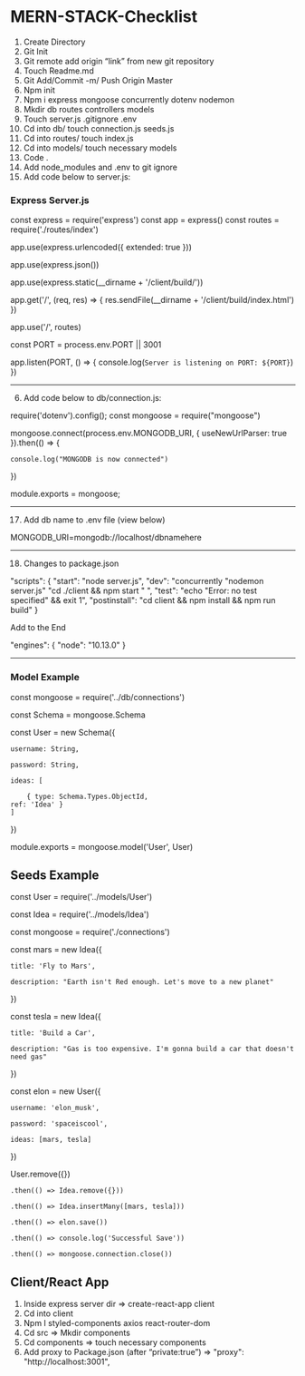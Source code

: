 # MERN-STACK-Checklist

1. Create Directory 
2. Git Init 
3. Git remote add origin “link” from new git repository 
4. Touch Readme.md 
5. Git Add/Commit -m/ Push Origin Master
6. Npm init 
7. Npm i express mongoose concurrently dotenv nodemon 
8. Mkdir db routes controllers models 
9. Touch server.js .gitignore .env 
10. Cd into db/ touch connection.js seeds.js 
11. Cd into routes/ touch index.js
12. Cd into models/ touch necessary models 
13. Code . 
14. Add node_modules and .env to git ignore 
15. Add code below to server.js: 

### Express Server.js
const express = require('express')
const app = express()
const routes = require('./routes/index')

app.use(express.urlencoded({
    extended: true
}))

app.use(express.json())

app.use(express.static(__dirname + '/client/build/'))

app.get('/', (req, res) => {
    res.sendFile(__dirname + '/client/build/index.html')
})

app.use('/', routes)

const PORT = process.env.PORT || 3001

app.listen(PORT, () => {
    console.log(`Server is listening on PORT: ${PORT}`)
})

---
6. Add code below to db/connection.js: 


require('dotenv').config();
const mongoose = require("mongoose")

mongoose.connect(process.env.MONGODB_URI, { useNewUrlParser: true }).then(() => {

    console.log("MONGODB is now connected")
})


module.exports = mongoose;

---

17. Add db name to .env file (view below) 


MONGODB_URI=mongodb://localhost/dbnamehere

---
18. Changes to package.json

  "scripts": {
    "start": "node server.js",
    "dev": "concurrently \"nodemon server.js\" \"cd ./client && npm start \" ",
    "test": "echo \"Error: no test specified\" && exit 1",
    "postinstall": "cd client && npm install && npm run build"
  }

Add to the End

 "engines": {
    "node": "10.13.0"
  }

  ---
### Model Example

  const mongoose = require('../db/connections')

const Schema = mongoose.Schema

const User = new Schema({

    username: String,

    password: String,

    ideas: [

        { type: Schema.Types.ObjectId,
	ref: 'Idea' }
	]

})

module.exports = mongoose.model('User', User)

## Seeds Example

const User = require('../models/User')

const Idea = require('../models/Idea')

const mongoose = require('./connections')

const mars = new Idea({

    title: 'Fly to Mars',

    description: "Earth isn't Red enough. Let's move to a new planet"

})

const tesla = new Idea({

    title: 'Build a Car',

    description: "Gas is too expensive. I'm gonna build a car that doesn't need gas"

})



const elon = new User({

    username: 'elon_musk',

    password: 'spaceiscool',

    ideas: [mars, tesla]

})


User.remove({})

    .then(() => Idea.remove({}))

    .then(() => Idea.insertMany([mars, tesla]))

    .then(() => elon.save())

    .then(() => console.log('Successful Save'))

    .then(() => mongoose.connection.close())

## Client/React App

1. Inside express server dir => create-react-app client
2. Cd into client 
3. Npm I styled-components axios react-router-dom 
4. Cd src => Mkdir components 
5. Cd components => touch necessary components 
6. Add proxy to Package.json (after “private:true”) => "proxy": "http://localhost:3001",





